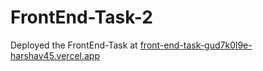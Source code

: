 # FrontEnd-Task-2
Deployed the FrontEnd-Task at [front-end-task-gud7k0l9e-harshav45.vercel.app](front-end-task-gud7k0l9e-harshav45.vercel.app)
